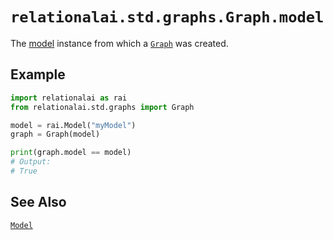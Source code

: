 # `relationalai.std.graphs.Graph.model`

The [model](../../../Model/README.md) instance from which a [`Graph`](../Graph/README.md) was created.

## Example

```python
import relationalai as rai
from relationalai.std.graphs import Graph

model = rai.Model("myModel")
graph = Graph(model)

print(graph.model == model)
# Output:
# True
```

## See Also

[`Model`](../../../Model/README.md)

